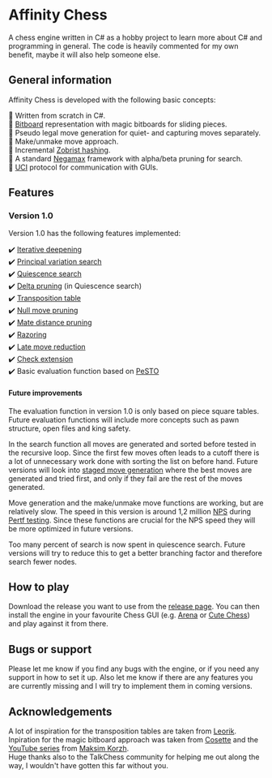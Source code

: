 # Affinity Chess
A chess engine written in C# as a hobby project to learn more about C# and programming in general. The code is heavily commented for my own benefit, maybe it will also help someone else.

## General information
Affinity Chess is developed with the following basic concepts:

:small_blue_diamond: Written from scratch in C#. <br/>
:small_blue_diamond: [Bitboard](https://www.chessprogramming.org/Bitboards) representation with magic bitboards for sliding pieces. <br/>
:small_blue_diamond: Pseudo legal move generation for quiet- and capturing moves separately. <br/>
:small_blue_diamond: Make/unmake move approach. <br/>
:small_blue_diamond: Incremental [Zobrist hashing](https://www.chessprogramming.org/Zobrist_Hashing). <br/>
:small_blue_diamond: A standard [Negamax](https://www.chessprogramming.org/Negamax) framework with alpha/beta pruning for search. <br/>
:small_blue_diamond: [UCI](https://www.chessprogramming.org/UCI) protocol for communication with GUIs. <br/>

## Features
### Version 1.0
Version 1.0 has the following features implemented:

:heavy_check_mark: [Iterative deepening](https://www.chessprogramming.org/Iterative_Deepening) <br/>
:heavy_check_mark: [Principal variation search](https://www.chessprogramming.org/Principal_Variation_Search) <br/>
:heavy_check_mark: [Quiescence search](https://www.chessprogramming.org/Quiescence_Search) <br/>
:heavy_check_mark: [Delta pruning](https://www.chessprogramming.org/Delta_Pruning) (in Quiescence search) <br/>
:heavy_check_mark: [Transposition table](https://www.chessprogramming.org/Transposition_Table) <br/>
:heavy_check_mark: [Null move pruning](https://www.chessprogramming.org/Null_Move_Pruning) <br/>
:heavy_check_mark: [Mate distance pruning](https://www.chessprogramming.org/Mate_Distance_Pruning) <br/>
:heavy_check_mark: [Razoring](https://www.chessprogramming.org/Razoring) <br/>
:heavy_check_mark: [Late move reduction](https://www.chessprogramming.org/Late_Move_Reductions) <br/>
:heavy_check_mark: [Check extension](https://www.chessprogramming.org/Check_Extensions) <br/>
:heavy_check_mark: Basic evaluation function based on [PeSTO](https://www.chessprogramming.org/PeSTO%27s_Evaluation_Function) <br/>

#### <b>Future improvements</b>
The evaluation function in version 1.0 is only based on piece square tables. Future evaluation functions will include more concepts such as pawn structure, open files and king safety. 

In the search function all moves are generated and sorted before tested in the recursive loop. Since the first few moves often leads to a cutoff there is a lot of unnecessary work done with sorting the list on before hand. Future versions will look into [staged move generation](https://www.chessprogramming.org/Move_Generation#Staged_Move_Generation) where the best moves are generated and tried first, and only if they fail are the rest of the moves generated. 

Move generation and the make/unmake move functions are working, but are relatively slow. The speed in this version is around 1,2 million [NPS](https://www.chessprogramming.org/Nodes_per_Second) during [Pertf testing](https://www.chessprogramming.org/Perft). Since these functions are crucial for the NPS speed they will be more optimized in future versions. 

Too many percent of search is now spent in quiescence search. Future versions will try to reduce this to get a better branching factor and therefore search fewer nodes. 

## How to play
Download the release you want to use from the [release page](https://github.com/eligolf/Affinity-Chess/releases). You can then install the engine in your favourite Chess GUI (e.g. [Arena](http://www.playwitharena.de/) or [Cute Chess](https://cutechess.com/)) and play against it from there. 

## Bugs or support
Please let me know if you find any bugs with the engine, or if you need any support in how to set it up. Also let me know if there are any features you are currently missing and I will try to implement them in coming versions. 

## Acknowledgements
A lot of inspiration for the transposition tables are taken from [Leorik](https://github.com/lithander/Leorik). <br/>
Inpiration for the magic bitboard approach was taken from [Cosette](https://github.com/Tearth/Cosette) and the [YouTube series](https://www.youtube.com/watch?v=QUNP-UjujBM&list=PLmN0neTso3Jxh8ZIylk74JpwfiWNI76Cs) from [Maksim Korzh](https://www.chessprogramming.org/Maksim_Korzh). <br/>
Huge thanks also to the TalkChess community for helping me out along the way, I wouldn't have gotten this far without you.  <br/>
